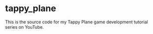 # tappy_plane
This is the source code for my Tappy Plane game development tutorial series on YouTube.
